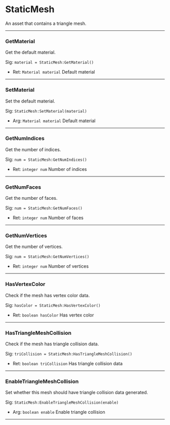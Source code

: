 # StaticMesh

An asset that contains a triangle mesh.

---
### GetMaterial
Get the default material.

Sig: `material = StaticMesh:GetMaterial()`
 - Ret: `Material material` Default material
---
### SetMaterial
Set the default material.

Sig: `StaticMesh:SetMaterial(material)`
 - Arg: `Material material` Default material
---
### GetNumIndices
Get the number of indices.

Sig: `num = StaticMesh:GetNumIndices()`
 - Ret: `integer num` Number of indices
---
### GetNumFaces
Get the number of faces.

Sig: `num = StaticMesh:GetNumFaces()`
 - Ret: `integer num` Number of faces
---
### GetNumVertices
Get the number of vertices.

Sig: `num = StaticMesh:GetNumVertices()`
 - Ret: `integer num` Number of vertices
---
### HasVertexColor
Check if the mesh has vertex color data.

Sig: `hasColor = StaticMesh:HasVertexColor()`
 - Ret: `boolean hasColor` Has vertex color
---
### HasTriangleMeshCollision
Check if the mesh has triangle collision data.

Sig: `triCollision = StaticMesh:HasTriangleMeshCollision()`
 - Ret: `boolean triCollision` Has triangle collision data
---
### EnableTriangleMeshCollision
Set whether this mesh should have triangle collision data generated.

Sig: `StaticMesh:EnableTriangleMeshCollision(enable)`
 - Arg: `boolean enable` Enable triangle collision
---
